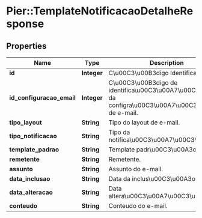 # Pier::TemplateNotificacaoDetalheResponse

## Properties
Name | Type | Description | Notes
------------ | ------------- | ------------- | -------------
**id** | **Integer** | C\u00C3\u00B3digo Identificador. | [optional] 
**id_configuracao_email** | **Integer** | C\u00C3\u00B3digo de identifica\u00C3\u00A7\u00C3\u00A3o da configra\u00C3\u00A7\u00C3\u00A3o de e-mail. | [optional] 
**tipo_layout** | **String** | Tipo do layout de e-mail. | [optional] 
**tipo_notificacao** | **String** | Tipo da notifica\u00C3\u00A7\u00C3\u00A3o. | [optional] 
**template_padrao** | **String** | Template padr\u00C3\u00A3o. | [optional] 
**remetente** | **String** | Remetente. | [optional] 
**assunto** | **String** | Assunto do e-mail. | [optional] 
**data_inclusao** | **String** | Data da inclus\u00C3\u00A3o. | [optional] 
**data_alteracao** | **String** | Data altera\u00C3\u00A7\u00C3\u00A3o. | [optional] 
**conteudo** | **String** | Conteudo do e-mail. | [optional] 


